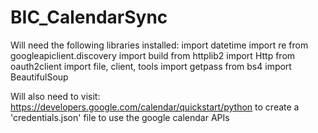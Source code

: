 # BIC_CalendarSync

Will need the following libraries installed:
    import datetime
    import re
    from googleapiclient.discovery import build
    from httplib2 import Http
    from oauth2client import file, client, tools
    import getpass
    from bs4 import BeautifulSoup

Will also need to visit: https://developers.google.com/calendar/quickstart/python to create a 'credentials.json' file to use the google calendar APIs

